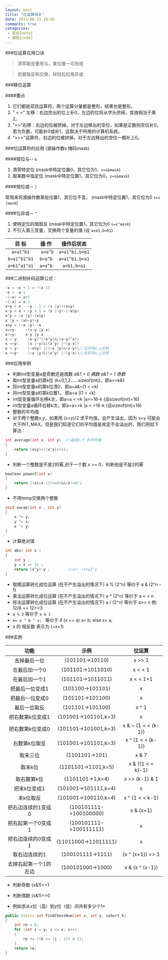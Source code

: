 ```yaml
---
layout: post
title: "位运算相关"
date: 2012-06-12 10:50
comments: true
categories: 
 - 笔记{note}
 - 编程{code}
---
```


###位运算应用口诀
>清零取反要用与，某位置一可用或

>若要取反和交换，轻轻松松用异或 

###移位运算

####要点

1. 它们都是双目运算符，两个运算分量都是整形，结果也是整形。 
2. " < <" 左移：右边空出的位上补0，左边的位将从字头挤掉，其值相当于乘2。 
3. ">>"右移：右边的位被挤掉。对于左边移出的空位，如果是正数则空位补0，若为负数，可能补0或补1，这取决于所用的计算机系统。 
4. ">>>"运算符，右边的位被挤掉，对于左边移出的空位一概补上0。 

###位运算符的应用 (源操作数s 掩码mask)

####按位与-- `&`

1. 清零特定位 (mask中特定位置0，其它位为1，`s=s&mask`) 
2. 取某数中指定位 (mask中特定位置1，其它位为0，`s=s&mask`)

####按位或-- `|`

常用来将源操作数某些位置1，其它位不变。 (mask中特定位置1，其它位为0 `s=s |mask`) 

####位异或-- `^`

1. 使特定位的值取反 (mask中特定位置1，其它位为0 `s=s^mask`) 
2. 不引入第三变量，交换两个变量的值 (设 `a=a1,b=b1`)


目 标 | 操 作 | 操作后状态 
:-----: | :-----: | :-----:
`a=a1^b1` |` a=a^b` | `a=a1^b1,b=b1` 
`b=a1^b1^b1` | `b=a^b` | `a=a1^b1,b=a1` 
`a=b1^a1^a1` | `a=a^b` | `a=b1,b=a1` 

<!-- more -->
###二进制补码运算公式：

``` cpp
-x = ~x + 1 = ~(x-1) 
~x = -x-1 
-(~x) = x+1 
~(-x) = x-1 
x+y = x - ~y - 1 = (x |y)+(x&y) 
x-y = x + ~y + 1 = (x |~y)-(~x&y) 
x^y = (x |y)-(x&y) 
x |y = (x&~y)+y 
x&y = (~x |y)-~x 
x==y:    ~(x-y |y-x) 
x!=y:    x-y |y-x 
x < y:    (x-y)^((x^y)&((x-y)^x)) 
x <=y:    (x |~y)&((x^y) |~(y-x)) 
x < y:    (~x&y) |((~x |y)&(x-y))//无符号x,y比较 
x <=y:    (~x |y)&((x^y) |~(y-x))//无符号x,y比较 
```

###应用举例

* 判断int型变量a是奇数还是偶数
    *a&1  = 0 偶数* 
    *a&1 =  1 奇数* 
* 取int型变量a的第k位 (k=0,1,2……sizeof(int))，即a>>k&1 
* 将int型变量a的第k位清0，即a=a&~(1 < <k) 
* 将int型变量a的第k位置1， 即a=a |(1 < <k) 
* int型变量循环左移k次，即a=a < <k |a>>16-k  (设sizeof(int)=16) 
* int型变量a循环右移k次，即a=a>>k |a < <16-k  (设sizeof(int)=16) 
* 整数的平均值 
* 对于两个整数x,y，如果用 (x+y)/2 求平均值，会产生溢出，因为 x+y 可能会大于INT_MAX，但是我们知道它们的平均值是肯定不会溢出的，我们用如下算法：

``` cpp
int average(int x, int y)  //返回X,Y 的平均值 
{    
	return (x&y)+((x^y)>>1); 
} 
```

* 判断一个整数是不是2的幂,对于一个数 x >= 0，判断他是不是2的幂 

``` cpp
boolean power2(int x) 
{ 
	return ((x&(x-1))==0)&&(x!=0)； 
} 
```
* 不用temp交换两个整数 

``` cpp
void swcap(int x , int y) 
{ 
	x ^= y; 
	y ^= x; 
	x ^= y; 
} 
```
* 计算绝对值
``` cpp
int abs( int x ) 
{ 
	int y ; 
	y = x >> 31 ; 
	return (x^y)-y ;        //or: (x+y)^y 
} 
```

* 取模运算转化成位运算 (在不产生溢出的情况下) 
        a % (2^n) 等价于 a & (2^n - 1)
* 乘法运算转化成位运算 (在不产生溢出的情况下) 
        a * (2^n) 等价于 a < < n
* 除法运算转化成位运算 (在不产生溢出的情况下) 
        a / (2^n) 等价于 a>> n
        例: 12/8 == 12>>3 
* `a % 2` 等价于 `a & 1`
* `x= a ^ b ^ x; ` 等价于 
        if (x == a) x= b; 
        else x= a;
* x 的 相反数 表示为 (~x+1) 


###实例

功能 | 示例  | 位运算 
:------: | :------: | :-----:
去掉最后一位      | (101101->10110)          | x >> 1 
在最后加一个0        | (101101->1011010)        | x < < 1 
在最后加一个1        | (101101->1011011)        | x < < 1+1 
把最后一位变成1      | (101100->101101)          | x | 1 
把最后一位变成0      | (101101->101100)          | x | 1-1 
最后一位取反          | (101101->101100)          | x ^ 1 
把右数第k位变成1      | (101001->101101,k=3)      | x | (1 < < (k-1)) 
把右数第k位变成0      | (101101->101001,k=3)      | x & ~ (1 < < (k-1)) 
右数第k位取反        | (101001->101101,k=3)      | x ^ (1 < < (k-1)) 
取末三位              | (1101101->101)            | x & 7 
取末k位              | (1101101->1101,k=5)      | x & ((1 < < k)-1) 
取右数第k位          | (1101101->1,k=4)          | x >> (k-1) & 1 
把末k位变成1          | (101001->101111,k=4)      | x | (1 < < k-1) 
末k位取反            | (101001->100110,k=4)      | x ^ (1 < < k-1) 
把右边连续的1变成0    | (100101111->100100000)    | x & (x+1) 
把右起第一个0变成1    | (100101111->100111111)    | x | (x+1) 
把右边连续的0变成1    | (11011000->11011111)      | x | (x-1) 
取右边连续的1        | (100101111->1111)        | (x ^ (x+1)) >> 1 
去掉右起第一个1的左边 | (100101000->1000)        | x & (x ^ (x-1)) 
* 判断奇数 (x&1)==1
* 判断偶数 (x&1)==0        

* 例如求从x位（高）到y位（低）间共有多少个1*

``` cpp
public static int FindChessNum(int x, int y, ushort k) 
{ 
	int re = 0; 
	for (int i = y; i <= x; i++) 
	{ 
		re += ((k >> (i - 1)) & 1); 
	} 
	return re; 
} 
```